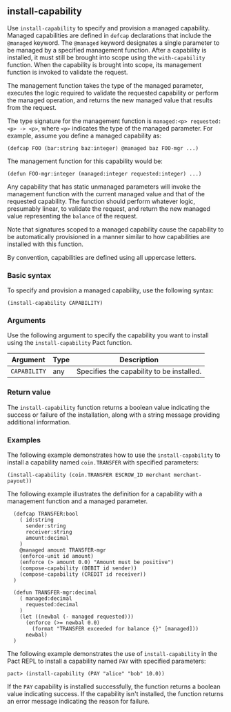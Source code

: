 ## install-capability

Use `install-capability` to specify and provision a managed capability. 
Managed capabilities are defined in `defcap` declarations that include the `@managed` keyword. The `@managed` keyword designates a single parameter to be managed by a specified management function.
After a capability is installed, it must still be brought into scope using the `with-capability` function.
When the capability is brought into scope, its management function is invoked to validate the request.

The management function takes the type of the managed parameter, executes the logic required to validate the requested capability or perform the managed operation, and returns the new managed value that results from the request.

The type signature for the management function is `managed:<p> requested:<p> -> <p>`, where `<p>` indicates the type of the managed parameter. 
For example, assume you define a managed capability as: 

```pact
(defcap FOO (bar:string baz:integer) @managed baz FOO-mgr ...)
```

The management function for this capability would be:

```pact
(defun FOO-mgr:integer (managed:integer requested:integer) ...)
``` 


Any capability that has static unmanaged parameters will invoke the management function with the current managed value and that of the requested capability. 
The function should perform whatever logic, presumably linear, to validate the request, and return the new managed value representing the `balance` of the request.

Note that signatures scoped to a managed capability cause the capability to be automatically provisioned in a manner similar to how capabilities are installed with this function.

By convention, capabilities are defined using all uppercase letters.

### Basic syntax

To specify and provision a managed capability, use the following syntax:

```pact
(install-capability CAPABILITY)
```

### Arguments

Use the following argument to specify the capability you want to install using the `install-capability` Pact function.

| Argument | Type | Description |
| --- | --- | --- |
| `CAPABILITY` | any | Specifies the capability to be installed. |

### Return value

The `install-capability` function returns a boolean value indicating the success or failure of the installation, along with a string message providing additional information.

### Examples

The following example demonstrates how to use the `install-capability` to install a capability named `coin.TRANSFER` with specified parameters:

```pact
(install-capability (coin.TRANSFER ESCROW_ID merchant merchant-payout))
```

The following example illustrates the definition for a capability with a management function and a managed parameter.

```pact
  (defcap TRANSFER:bool
    ( id:string
      sender:string
      receiver:string
      amount:decimal
    )
    @managed amount TRANSFER-mgr
    (enforce-unit id amount)
    (enforce (> amount 0.0) "Amount must be positive")
    (compose-capability (DEBIT id sender))
    (compose-capability (CREDIT id receiver))
  )

  (defun TRANSFER-mgr:decimal
    ( managed:decimal
      requested:decimal
    )
    (let ((newbal (- managed requested)))
      (enforce (>= newbal 0.0)
        (format "TRANSFER exceeded for balance {}" [managed]))
      newbal)
  )
```

The following example demonstrates the use of `install-capability` in the Pact REPL to install a capability named `PAY` with specified parameters:

```pact
pact> (install-capability (PAY "alice" "bob" 10.0))
```

If the `PAY` capability is installed successfully, the function returns a boolean value indicating success.
If the capability isn't installed, the function returns an error message indicating the reason for failure.